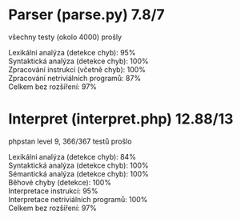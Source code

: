 # Parser (parse.py) 7.8/7

všechny testy (okolo 4000) prošly

Lexikální analýza (detekce chyb): 95%  
Syntaktická analýza (detekce chyb): 100%  
Zpracování instrukcí (včetně chyb): 100%  
Zpracování netriviálních programů: 87%  
Celkem bez rozšíření: 97%

# Interpret (interpret.php) 12.88/13

phpstan level 9, 366/367 testů prošlo

Lexikální analýza (detekce chyb): 84%  
Syntaktická analýza (detekce chyb): 100%  
Sémantická analýza (detekce chyb): 100%  
Běhové chyby (detekce): 100%  
Interpretace instrukcí: 95%  
Interpretace netriviálních programů: 100%  
Celkem bez rozšíření: 97%  
